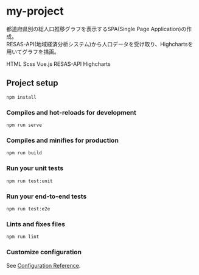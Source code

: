 # my-project
都道府県別の総人口推移グラフを表示するSPA(Single Page Application)の作成。  
RESAS-API(地域経済分析システム)から人口データを受け取り、Highchartsを用いてグラフを描画。

HTML Scss Vue.js RESAS-API Highcharts 


## Project setup
```
npm install
```

### Compiles and hot-reloads for development
```
npm run serve
```

### Compiles and minifies for production
```
npm run build
```

### Run your unit tests
```
npm run test:unit
```

### Run your end-to-end tests
```
npm run test:e2e
```

### Lints and fixes files
```
npm run lint
```

### Customize configuration
See [Configuration Reference](https://cli.vuejs.org/config/).
